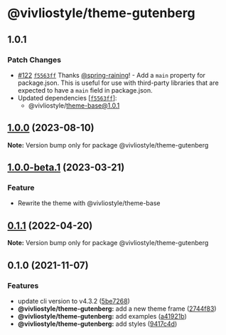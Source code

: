# @vivliostyle/theme-gutenberg

## 1.0.1

### Patch Changes

- [#122](https://github.com/vivliostyle/themes/pull/122) [`f5563ff`](https://github.com/vivliostyle/themes/commit/f5563ff9930cc5184070e9fd2ccdb16c6dd19ae5) Thanks [@spring-raining](https://github.com/spring-raining)! - Add a `main` property for package.json.
  This is useful for use with third-party libraries that are expected to have a `main` field in package.json.
- Updated dependencies [[`f5563ff`](https://github.com/vivliostyle/themes/commit/f5563ff9930cc5184070e9fd2ccdb16c6dd19ae5)]:
  - @vivliostyle/theme-base@1.0.1

## [1.0.0](https://github.com/vivliostyle/themes/compare/@vivliostyle/theme-gutenberg@1.0.0-beta.1...@vivliostyle/theme-gutenberg@1.0.0) (2023-08-10)

**Note:** Version bump only for package @vivliostyle/theme-gutenberg

## [1.0.0-beta.1](https://github.com/vivliostyle/themes/compare/@vivliostyle/theme-gutenberg@0.1.1...@vivliostyle/theme-gutenberg@1.0.0-beta.1) (2023-03-21)

### Feature

- Rewrite the theme with @vivliostyle/theme-base

## [0.1.1](https://github.com/vivliostyle/themes/compare/@vivliostyle/theme-gutenberg@0.1.0...@vivliostyle/theme-gutenberg@0.1.1) (2022-04-20)

**Note:** Version bump only for package @vivliostyle/theme-gutenberg

## 0.1.0 (2021-11-07)

### Features

- update cli version to v4.3.2 ([5be7268](https://github.com/vivliostyle/themes/commit/5be72685499e73826def6859e04f6645c859391e))
- **@vivliostyle/theme-gutenberg:** add a new theme frame ([2744f83](https://github.com/vivliostyle/themes/commit/2744f836cc7c3e321c537b0042edd1b9af85ce9c))
- **@vivliostyle/theme-gutenberg:** add examples ([a41921b](https://github.com/vivliostyle/themes/commit/a41921bfdbefe852973f7ad881a3a006ee86a45f))
- **@vivliostyle/theme-gutenberg:** add styles ([9417c4d](https://github.com/vivliostyle/themes/commit/9417c4d6f5970a41e5c083a47a192bc2a258e4b1))
